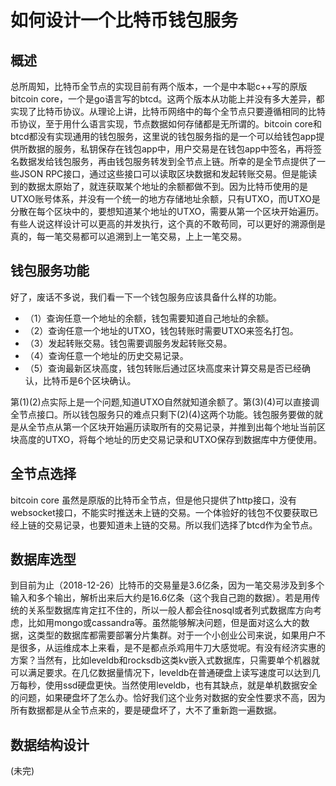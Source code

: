 # 如何设计一个比特币钱包服务

## 概述
总所周知，比特币全节点的实现目前有两个版本，一个是中本聪c++写的原版bitcoin core，一个是go语言写的btcd。这两个版本从功能上并没有多大差异，都实现了比特币协议。从理论上讲，比特币网络中的每个全节点只要遵循相同的比特币协议，至于用什么语言实现，节点数据如何存储都是无所谓的。bitcoin core和btcd都没有实现通用的钱包服务，这里说的钱包服务指的是一个可以给钱包app提供所数据的服务，私钥保存在钱包app中，用户交易是在钱包app中签名，再将签名数据发给钱包服务，再由钱包服务转发到全节点上链。所幸的是全节点提供了一些JSON RPC接口，通过这些接口可以读取区块数据和发起转账交易。但是能读到的数据太原始了，就连获取某个地址的余额都做不到。因为比特币使用的是UTXO账号体系，并没有一个统一的地方存储地址余额，只有UTXO，而UTXO是分散在每个区块中的，要想知道某个地址的UTXO，需要从第一个区块开始遍历。有些人说这样设计可以更高的并发执行，这个真的不敢苟同，可以更好的溯源倒是真的，每一笔交易都可以追溯到上一笔交易，上上一笔交易。

## 钱包服务功能
好了，废话不多说，我们看一下一个钱包服务应该具备什么样的功能。

* （1）查询任意一个地址的余额，钱包需要知道自己地址的余额。
* （2）查询任意一个地址的UTXO，钱包转账时需要UTXO来签名打包。
* （3）发起转账交易。钱包需要调服务发起转账交易。
* （4）查询任意一个地址的历史交易记录。
* （5）查询最新区块高度，钱包转账后通过区块高度来计算交易是否已经确认，比特币是6个区块确认。

第(1)(2)点实际上是一个问题,知道UTXO自然就知道余额了。第(3)(4)可以直接调全节点接口。所以钱包服务只的难点只剩下(2)(4)这两个功能。钱包服务要做的就是从全节点从第一个区块开始遍历读取所有的交易记录，并推到出每个地址当前区块高度的UTXO，将每个地址的历史交易记录和UTXO保存到数据库中方便使用。

## 全节点选择
bitcoin core 虽然是原版的比特币全节点，但是他只提供了http接口，没有websocket接口，不能实时推送未上链的交易。一个体验好的钱包不仅要获取已经上链的交易记录，也要知道未上链的交易。所以我们选择了btcd作为全节点。

## 数据库选型
到目前为止（2018-12-26）比特币的交易量是3.6亿条，因为一笔交易涉及到多个输入和多个输出，解析出来后大约是16.6亿条（这个我自己跑的数据）。若是用传统的关系型数据库肯定扛不住的，所以一般人都会往nosql或者列式数据库方向考虑，比如用mongo或cassandra等。虽然能够解决问题，但是面对这么大的数据，这类型的数据库都需要部署分片集群。对于一个小创业公司来说，如果用户不是很多，从运维成本上来看，是不是都点杀鸡用牛刀大感觉呢。有没有经济实惠的方案？当然有，比如leveldb和rocksdb这类kv嵌入式数据库，只需要单个机器就可以满足要求。在几亿数据量情况下，leveldb在普通硬盘上读写速度可以达到几万每秒，使用ssd硬盘更快。当然使用leveldb，也有其缺点，就是单机数据安全的问题，如果硬盘坏了怎么办。恰好我们这个业务对数据的安全性要求不高，因为所有数据都是从全节点来的，要是硬盘坏了，大不了重新跑一遍数据。

## 数据结构设计
(未完)







